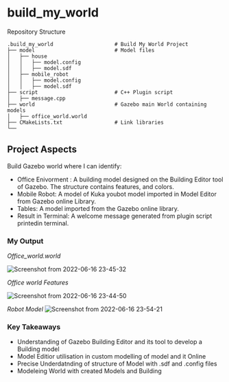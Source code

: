 # build_my_world

Repository Structure

    .build_my_world                    # Build My World Project 
    ├── model                          # Model files 
    │   ├── house
    │   │   ├── model.config
    │   │   ├── model.sdf
    │   ├── mobile_robot
    │   │   ├── model.config
    │   │   ├── model.sdf
    ├── script                         # C++ Plugin script      
    │   ├── message.cpp
    ├── world                          # Gazebo main World containing models 
    │   ├── office_world.world
    ├── CMakeLists.txt                 # Link libraries 
    └──       
    
## Project Aspects
 Build Gazebo world where I can identify:
* Office Enivorment : A building model designed on the Building Editor tool of Gazebo. The structure contains features, and colors.
* Mobile Robot: A model of Kuka youbot model imported in Model Editor  from Gazebo online Library.
* Tables: A model imported from the Gazebo online library.
* Result in Terminal: A welcome message generated from plugin script printedin terminal.

### My Output



*Office_world.world*

![Screenshot from 2022-06-16 23-45-32](https://user-images.githubusercontent.com/50603442/174171681-b53b9f83-b171-4f37-865d-4647ce50ece0.png)



*Office world Features*

![Screenshot from 2022-06-16 23-44-50](https://user-images.githubusercontent.com/50603442/174172150-f6e17f1a-1d27-4366-bb02-e886be2ea067.png)



*Robot Model*
![Screenshot from 2022-06-16 23-54-21](https://user-images.githubusercontent.com/50603442/174185302-48c2ce88-15b0-435b-b5ab-9c3649a6fe4f.png)



### Key Takeaways

* Understanding of Gazebo Building Editor and its tool to develop a Building model
* Model Editior utilisation in custom modelling of model and it Online 
* Precise Underdatnding of structure of Model with .sdf and .config files
* Modeleing World with created Models and Building 

